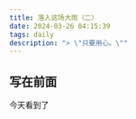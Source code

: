 ```yaml
---
title: 落入这场大雨（二）
date: 2024-03-26 04:15:39
tags: daily
description: "> \"只要用心。\""
---
```


## 写在前面

今天看到了
